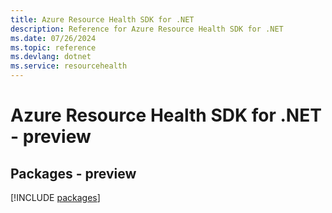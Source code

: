 ```yaml
---
title: Azure Resource Health SDK for .NET
description: Reference for Azure Resource Health SDK for .NET
ms.date: 07/26/2024
ms.topic: reference
ms.devlang: dotnet
ms.service: resourcehealth
---
```

# Azure Resource Health SDK for .NET - preview
## Packages - preview
[!INCLUDE [packages](resource-health-index.md)]